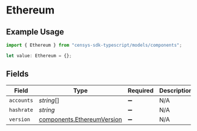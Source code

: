 # Ethereum

## Example Usage

```typescript
import { Ethereum } from "censys-sdk-typescript/models/components";

let value: Ethereum = {};
```

## Fields

| Field                                                                    | Type                                                                     | Required                                                                 | Description                                                              |
| ------------------------------------------------------------------------ | ------------------------------------------------------------------------ | ------------------------------------------------------------------------ | ------------------------------------------------------------------------ |
| `accounts`                                                               | *string*[]                                                               | :heavy_minus_sign:                                                       | N/A                                                                      |
| `hashrate`                                                               | *string*                                                                 | :heavy_minus_sign:                                                       | N/A                                                                      |
| `version`                                                                | [components.EthereumVersion](../../models/components/ethereumversion.md) | :heavy_minus_sign:                                                       | N/A                                                                      |